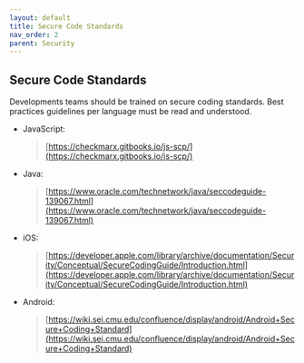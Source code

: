 ```yaml
---
layout: default
title: Secure Code Standards
nav_order: 2
parent: Security
---
```


Secure Code Standards
---------------------

Developments teams should be trained on secure coding standards. Best
practices guidelines per language must be read and understood.


-   JavaScript:
    > [https://checkmarx.gitbooks.io/js-scp/](https://checkmarx.gitbooks.io/js-scp/)

-   Java:
    > [https://www.oracle.com/technetwork/java/seccodeguide-139067.html](https://www.oracle.com/technetwork/java/seccodeguide-139067.html)

-   iOS:
    > [https://developer.apple.com/library/archive/documentation/Security/Conceptual/SecureCodingGuide/Introduction.html](https://developer.apple.com/library/archive/documentation/Security/Conceptual/SecureCodingGuide/Introduction.html)

-   Android:
    > [https://wiki.sei.cmu.edu/confluence/display/android/Android+Secure+Coding+Standard](https://wiki.sei.cmu.edu/confluence/display/android/Android+Secure+Coding+Standard)